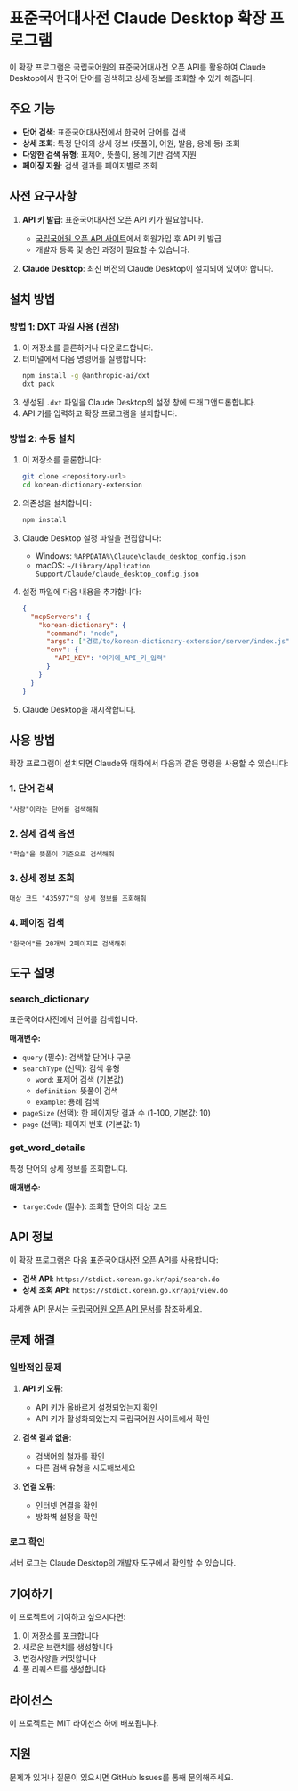 # 표준국어대사전 Claude Desktop 확장 프로그램

이 확장 프로그램은 국립국어원의 표준국어대사전 오픈 API를 활용하여 Claude Desktop에서 한국어 단어를 검색하고 상세 정보를 조회할 수 있게 해줍니다.

## 주요 기능

- **단어 검색**: 표준국어대사전에서 한국어 단어를 검색
- **상세 조회**: 특정 단어의 상세 정보 (뜻풀이, 어원, 발음, 용례 등) 조회
- **다양한 검색 유형**: 표제어, 뜻풀이, 용례 기반 검색 지원
- **페이징 지원**: 검색 결과를 페이지별로 조회

## 사전 요구사항

1. **API 키 발급**: 표준국어대사전 오픈 API 키가 필요합니다.
   - [국립국어원 오픈 API 사이트](https://stdict.korean.go.kr/openapi/openApiInfo.do)에서 회원가입 후 API 키 발급
   - 개발자 등록 및 승인 과정이 필요할 수 있습니다.

2. **Claude Desktop**: 최신 버전의 Claude Desktop이 설치되어 있어야 합니다.

## 설치 방법

### 방법 1: DXT 파일 사용 (권장)
1. 이 저장소를 클론하거나 다운로드합니다.
2. 터미널에서 다음 명령어를 실행합니다:
   ```bash
   npm install -g @anthropic-ai/dxt
   dxt pack
   ```
3. 생성된 `.dxt` 파일을 Claude Desktop의 설정 창에 드래그앤드롭합니다.
4. API 키를 입력하고 확장 프로그램을 설치합니다.

### 방법 2: 수동 설치
1. 이 저장소를 클론합니다:
   ```bash
   git clone <repository-url>
   cd korean-dictionary-extension
   ```

2. 의존성을 설치합니다:
   ```bash
   npm install
   ```

3. Claude Desktop 설정 파일을 편집합니다:
   - Windows: `%APPDATA%\Claude\claude_desktop_config.json`
   - macOS: `~/Library/Application Support/Claude/claude_desktop_config.json`

4. 설정 파일에 다음 내용을 추가합니다:
   ```json
   {
     "mcpServers": {
       "korean-dictionary": {
         "command": "node",
         "args": ["경로/to/korean-dictionary-extension/server/index.js"],
         "env": {
           "API_KEY": "여기에_API_키_입력"
         }
       }
     }
   }
   ```

5. Claude Desktop을 재시작합니다.

## 사용 방법

확장 프로그램이 설치되면 Claude와 대화에서 다음과 같은 명령을 사용할 수 있습니다:

### 1. 단어 검색
```
"사랑"이라는 단어를 검색해줘
```

### 2. 상세 검색 옵션
```
"학습"을 뜻풀이 기준으로 검색해줘
```

### 3. 상세 정보 조회
```
대상 코드 "435977"의 상세 정보를 조회해줘
```

### 4. 페이징 검색
```
"한국어"를 20개씩 2페이지로 검색해줘
```

## 도구 설명

### search_dictionary
표준국어대사전에서 단어를 검색합니다.

**매개변수:**
- `query` (필수): 검색할 단어나 구문
- `searchType` (선택): 검색 유형
  - `word`: 표제어 검색 (기본값)
  - `definition`: 뜻풀이 검색
  - `example`: 용례 검색
- `pageSize` (선택): 한 페이지당 결과 수 (1-100, 기본값: 10)
- `page` (선택): 페이지 번호 (기본값: 1)

### get_word_details
특정 단어의 상세 정보를 조회합니다.

**매개변수:**
- `targetCode` (필수): 조회할 단어의 대상 코드

## API 정보

이 확장 프로그램은 다음 표준국어대사전 오픈 API를 사용합니다:

- **검색 API**: `https://stdict.korean.go.kr/api/search.do`
- **상세 조회 API**: `https://stdict.korean.go.kr/api/view.do`

자세한 API 문서는 [국립국어원 오픈 API 문서](https://stdict.korean.go.kr/openapi/openApiInfo.do)를 참조하세요.

## 문제 해결

### 일반적인 문제

1. **API 키 오류**: 
   - API 키가 올바르게 설정되었는지 확인
   - API 키가 활성화되었는지 국립국어원 사이트에서 확인

2. **검색 결과 없음**:
   - 검색어의 철자를 확인
   - 다른 검색 유형을 시도해보세요

3. **연결 오류**:
   - 인터넷 연결을 확인
   - 방화벽 설정을 확인

### 로그 확인
서버 로그는 Claude Desktop의 개발자 도구에서 확인할 수 있습니다.

## 기여하기

이 프로젝트에 기여하고 싶으시다면:

1. 이 저장소를 포크합니다
2. 새로운 브랜치를 생성합니다
3. 변경사항을 커밋합니다
4. 풀 리퀘스트를 생성합니다

## 라이선스

이 프로젝트는 MIT 라이선스 하에 배포됩니다.

## 지원

문제가 있거나 질문이 있으시면 GitHub Issues를 통해 문의해주세요. 